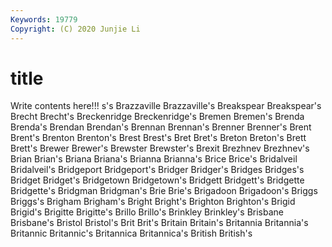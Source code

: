 ```yaml
---
Keywords: 19779
Copyright: (C) 2020 Junjie Li
---
```


# title

Write contents here!!!
s's 
Brazzaville 
Brazzaville's 
Breakspear 
Breakspear's 
Brecht 
Brecht's 
Breckenridge 
Breckenridge's 
Bremen
Bremen's 
Brenda 
Brenda's 
Brendan 
Brendan's 
Brennan 
Brennan's 
Brenner 
Brenner's 
Brent
Brent's 
Brenton 
Brenton's 
Brest 
Brest's 
Bret 
Bret's 
Breton 
Breton's 
Brett
Brett's 
Brewer 
Brewer's 
Brewster 
Brewster's 
Brexit 
Brezhnev 
Brezhnev's 
Brian 
Brian's
Briana 
Briana's 
Brianna 
Brianna's 
Brice 
Brice's 
Bridalveil 
Bridalveil's 
Bridgeport 
Bridgeport's
Bridger 
Bridger's 
Bridges 
Bridges's 
Bridget 
Bridget's 
Bridgetown 
Bridgetown's 
Bridgett 
Bridgett's
Bridgette 
Bridgette's 
Bridgman 
Bridgman's 
Brie 
Brie's 
Brigadoon 
Brigadoon's 
Briggs 
Briggs's
Brigham 
Brigham's 
Bright 
Bright's 
Brighton 
Brighton's 
Brigid 
Brigid's 
Brigitte 
Brigitte's
Brillo 
Brillo's 
Brinkley 
Brinkley's 
Brisbane 
Brisbane's 
Bristol 
Bristol's 
Brit 
Brit's
Britain 
Britain's 
Britannia 
Britannia's 
Britannic 
Britannic's 
Britannica 
Britannica's 
British 
British's
